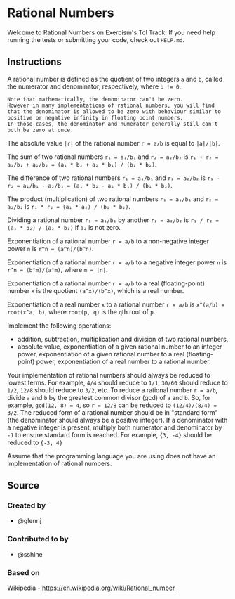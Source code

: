 # Rational Numbers

Welcome to Rational Numbers on Exercism's Tcl Track.
If you need help running the tests or submitting your code, check out `HELP.md`.

## Instructions

A rational number is defined as the quotient of two integers `a` and `b`, called the numerator and denominator, respectively, where `b != 0`.

~~~~exercism/note
Note that mathematically, the denominator can't be zero.
However in many implementations of rational numbers, you will find that the denominator is allowed to be zero with behaviour similar to positive or negative infinity in floating point numbers.
In those cases, the denominator and numerator generally still can't both be zero at once.
~~~~

The absolute value `|r|` of the rational number `r = a/b` is equal to `|a|/|b|`.

The sum of two rational numbers `r₁ = a₁/b₁` and `r₂ = a₂/b₂` is `r₁ + r₂ = a₁/b₁ + a₂/b₂ = (a₁ * b₂ + a₂ * b₁) / (b₁ * b₂)`.

The difference of two rational numbers `r₁ = a₁/b₁` and `r₂ = a₂/b₂` is `r₁ - r₂ = a₁/b₁ - a₂/b₂ = (a₁ * b₂ - a₂ * b₁) / (b₁ * b₂)`.

The product (multiplication) of two rational numbers `r₁ = a₁/b₁` and `r₂ = a₂/b₂` is `r₁ * r₂ = (a₁ * a₂) / (b₁ * b₂)`.

Dividing a rational number `r₁ = a₁/b₁` by another `r₂ = a₂/b₂` is `r₁ / r₂ = (a₁ * b₂) / (a₂ * b₁)` if `a₂` is not zero.

Exponentiation of a rational number `r = a/b` to a non-negative integer power `n` is `r^n = (a^n)/(b^n)`.

Exponentiation of a rational number `r = a/b` to a negative integer power `n` is `r^n = (b^m)/(a^m)`, where `m = |n|`.

Exponentiation of a rational number `r = a/b` to a real (floating-point) number `x` is the quotient `(a^x)/(b^x)`, which is a real number.

Exponentiation of a real number `x` to a rational number `r = a/b` is `x^(a/b) = root(x^a, b)`, where `root(p, q)` is the `q`th root of `p`.

Implement the following operations:

- addition, subtraction, multiplication and division of two rational numbers,
- absolute value, exponentiation of a given rational number to an integer power, exponentiation of a given rational number to a real (floating-point) power, exponentiation of a real number to a rational number.

Your implementation of rational numbers should always be reduced to lowest terms. For example, `4/4` should reduce to `1/1`, `30/60` should reduce to `1/2`, `12/8` should reduce to `3/2`, etc. To reduce a rational number `r = a/b`, divide `a` and `b` by the greatest common divisor (gcd) of `a` and `b`. So, for example, `gcd(12, 8) = 4`, so `r = 12/8` can be reduced to `(12/4)/(8/4) = 3/2`.
The reduced form of a rational number should be in "standard form" (the denominator should always be a positive integer). If a denominator with a negative integer is present, multiply both numerator and denominator by `-1` to ensure standard form is reached. For example, `{3, -4}` should be reduced to `{-3, 4}`

Assume that the programming language you are using does not have an implementation of rational numbers.

## Source

### Created by

- @glennj

### Contributed to by

- @sshine

### Based on

Wikipedia - https://en.wikipedia.org/wiki/Rational_number